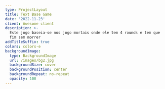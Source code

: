 ```yaml
---
type: ProjectLayout
title: Text Base Game
date: '2022-11-23'
client: Awesome client
description: >-
  Este jogo baseia-se nos jogo mortais onde ele tem 4 rounds e tem que chegar ao
  fim sem morrer
addTitleSuffix: true
colors: colors-e
backgroundImage:
  type: BackgroundImage
  url: /images/bg2.jpg
  backgroundSize: cover
  backgroundPosition: center
  backgroundRepeat: no-repeat
  opacity: 100
---
```

